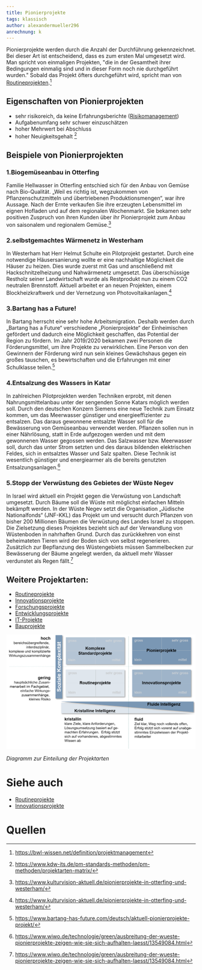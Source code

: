 ```yaml
---
title: Pionierprojekte
tags: klassisch
author: alexandermueller296
anrechnung: k
---
```


Pionierprojekte werden durch die Anzahl der Durchführung gekennzeichnet. Bei dieser Art ist entscheidend, dass es zum ersten Mal umgesetzt wird. Man spricht von einmaligen Projekten, "die in der Gesamtheit ihrer Bedingungen einmalig sind und in dieser Form noch nie durchgeführt wurden." Sobald das Projekt öfters durchgeführt wird, spricht man von [Routineprojekten](https://github.com/ManagingProjectsSuccessfully/ManagingProjectsSuccessfully.github.io/blob/main/kb/Routineprojekte.md).[^1]  

## Eigenschaften von Pionierprojekten
* sehr risikoreich, da keine Erfahrungsberichte ([Risikomanagement](https://github.com/ManagingProjectsSuccessfully/ManagingProjectsSuccessfully.github.io/blob/main/kb/Risikomanagement.md))
* Aufgabenumfang sehr schwer einzuschätzen
* hoher Mehrwert bei Abschluss
* hoher Neuigkeitsgehalt [^2]

## Beispiele von Pionierprojekten
### 1.Biogemüseanbau in Otterfing
Familie Hellwasser in Otterfing entschied sich für den Anbau von Gemüse nach Bio-Qualität. „Weil es richtig ist, wegzukommen von Pflanzenschutzmitteln und übertriebenen Produktionsmengen“, war ihre Aussage. Nach der Ernte verkaufen Sie ihre erzeugten Lebensmittel im eignen Hofladen und auf dem regionalen Wochenmarkt. Sie bekamen sehr positiven Zuspruch von ihren Kunden über ihr Pionierprojekt zum Anbau von saisonalem und regionalem Gemüse.[^3]

### 2.selbstgemachtes Wärmenetz in Westerham
In Westerham hat Herr Helmut Schulte ein Pilotprojekt gestartet. Durch eine notwendige Häusersanierung wollte er eine nachhaltige Möglichkeit die Häuser zu heizen. Dies wurde zuerst mit Gas und anschließend mit Hackschnitzelheizung und Nahwärmenetz umgesetzt. Das überschüssige Restholz seiner Landwirtschaft wurde als Restprodukt nun zu einem CO2 neutralen Brennstoff. Aktuell arbeitet er an neuen Projekten, einem Blockheizkraftwerk und der Vernetzung von Photovoltaikanlagen.[^3]

### 3.Bartang has a Future!
In Bartang herrscht eine sehr hohe Arbeitsmigration. Deshalb werden durch „Bartang has a Future“ verschiedene „Pionierprojekte“ der Einheimischen gefördert und dadurch eine Möglichkeit geschaffen, das Potential der Region zu fördern.
Im Jahr 2019/2020 bekamen zwei Personen die Förderungsmittel, um ihre Projekte zu verwirklichen. Eine Person von den Gewinnern der Förderung wird nun sein kleines Gewächshaus gegen ein großes tauschen, es bewirtschaften und die Erfahrungen mit einer Schulklasse teilen.[^4]

### 4.Entsalzung des Wassers in Katar
In zahlreichen Pilotprojekten werden Techniken erprobt, mit denen Nahrungsmittelanbau unter der sengenden Sonne Katars möglich werden soll. Durch den deutschen Konzern Siemens eine neue Technik zum Einsatz kommen, um das Meerwasser günstiger und energieeffizienter zu entsalzen. Das daraus gewonnene entsalzte Wasser soll für die Bewässerung von Gemüseanbau verwendet werden. Pflanzen sollen nun in einer Nährlösung, statt in Erde aufgezogen werden und mit dem gewonnenen Wasser gegossen werden.
Das Salzwasser bzw. Meerwasser soll, durch das unter Strom setzten und des daraus bildenden elektrischen Feldes, sich in entsalztes Wasser und Salz spalten. Diese Technik ist wesentlich günstiger und energiearmer als die bereits genutzten Entsalzungsanlagen.[^5]

### 5.Stopp der Verwüstung des Gebietes der Wüste Negev
In Israel wird aktuell ein Projekt gegen die Verwüstung von Landschaft umgesetzt. Durch Bäume soll die Wüste mit möglichst einfachen Mitteln bekämpft werden. In der Wüste Negev setzt die Organisation „Jüdische Nationalfonds“ (JNF-KKL) das Projekt um und versucht durch Pflanzen von bisher 200 Millionen Bäumen die Verwüstung des Landes Israel zu stoppen. 
Die Zielsetzung dieses Projektes bezieht sich auf der Verwandlung von Wüstenboden in nahrhaften Grund. Durch das zurückkehren von einst beheimateten Tieren wird der Boden sich von selbst regenerieren. Zusätzlich zur Bepflanzung des Wüstengebiets müssen Sammelbecken zur Bewässerung der Bäume angelegt werden, da aktuell mehr Wasser verdunstet als Regen fällt.[^5]


## Weitere Projektarten:
*	[Routineprojekte](https://github.com/ManagingProjectsSuccessfully/ManagingProjectsSuccessfully.github.io/blob/main/kb/Routineprojekte.md)
*	[Innovationsprojekte](https://github.com/ManagingProjectsSuccessfully/ManagingProjectsSuccessfully.github.io/blob/main/kb/Innovationsprojekte.md)
*	[Forschungsprojekte](https://github.com/ManagingProjectsSuccessfully/ManagingProjectsSuccessfully.github.io/blob/main/kb/Forschungsprojekte.md)
*	[Entwicklungsprojekte](https://github.com/ManagingProjectsSuccessfully/ManagingProjectsSuccessfully.github.io/blob/main/kb/Entwicklungsprojekte.md)
*	[IT-Projekte](https://github.com/ManagingProjectsSuccessfully/ManagingProjectsSuccessfully.github.io/blob/main/kb/IT-Projekte.md)
*	[Bauprojekte](https://github.com/ManagingProjectsSuccessfully/ManagingProjectsSuccessfully.github.io/blob/main/kb/Bauprojekte.md)



![Projektcharakterisierung](Pionierprojekte/Projektcharakterisierung.png)

*Diagramm zur Einteilung der Projektarten*


# Siehe auch
*	[Routineprojekte](https://github.com/ManagingProjectsSuccessfully/ManagingProjectsSuccessfully.github.io/blob/main/kb/Routineprojekte.md)
*	[Innovationsprojekte](https://github.com/ManagingProjectsSuccessfully/ManagingProjectsSuccessfully.github.io/blob/main/kb/Innovationsprojekte.md)

# Quellen

[^1]: https://bwl-wissen.net/definition/projektmanagement
[^2]: https://www.kdw-its.de/pm-standards-methoden/pm-methoden/projektarten-matrix/
[^3]: https://www.kulturvision-aktuell.de/pionierprojekte-in-otterfing-und-westerham/
[^4]: https://www.bartang-has-future.com/deutsch/aktuell-pionierprojekte-projekt/
[^5]: https://www.wiwo.de/technologie/green/ausbreitung-der-wueste-pionierprojekte-zeigen-wie-sie-sich-aufhalten-laesst/13549084.html 

